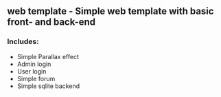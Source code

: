 ## web template - Simple web template with basic front- and back-end



### Includes:
* Simple Parallax effect
* Admin login
* User login
* Simple forum
* Simple sqlite backend
